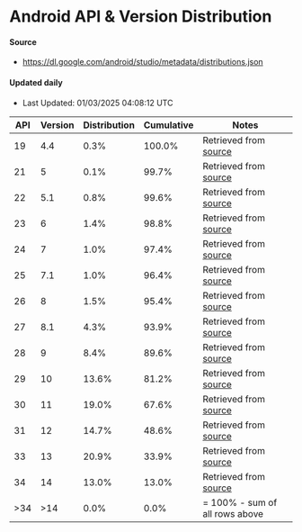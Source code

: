 # Android API & Version Distribution
#### Source
- https://dl.google.com/android/studio/metadata/distributions.json
#### Updated daily
- Last Updated: 01/03/2025 04:08:12 UTC

| API | Version | Distribution | Cumulative | Notes |
| --- | ------- | ------------ | ---------- | ----- |
| 19 | 4.4 | 0.3% | 100.0% | Retrieved from [source](#source) |
| 21 | 5 | 0.1% | 99.7% | Retrieved from [source](#source) |
| 22 | 5.1 | 0.8% | 99.6% | Retrieved from [source](#source) |
| 23 | 6 | 1.4% | 98.8% | Retrieved from [source](#source) |
| 24 | 7 | 1.0% | 97.4% | Retrieved from [source](#source) |
| 25 | 7.1 | 1.0% | 96.4% | Retrieved from [source](#source) |
| 26 | 8 | 1.5% | 95.4% | Retrieved from [source](#source) |
| 27 | 8.1 | 4.3% | 93.9% | Retrieved from [source](#source) |
| 28 | 9 | 8.4% | 89.6% | Retrieved from [source](#source) |
| 29 | 10 | 13.6% | 81.2% | Retrieved from [source](#source) |
| 30 | 11 | 19.0% | 67.6% | Retrieved from [source](#source) |
| 31 | 12 | 14.7% | 48.6% | Retrieved from [source](#source) |
| 33 | 13 | 20.9% | 33.9% | Retrieved from [source](#source) |
| 34 | 14 | 13.0% | 13.0% | Retrieved from [source](#source) |
| >34 | >14 | 0.0% | 0.0% | = 100% - sum of all rows above |
